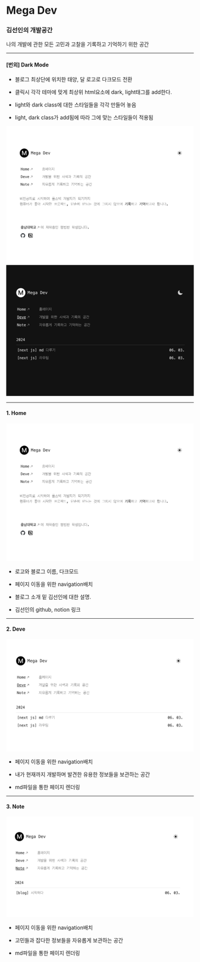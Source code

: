 # Mega Dev

### 김선인의 개발공간

나의 개발에 관한 모든 고민과 고찰을 기록하고 기억하기 위한 공간

<hr>

#### [번외] Dark Mode

- 블로그 최상단에 위치한 태양, 달 로고로 다크모드 전환

- 클릭시 각각 테마에 맞게 최상위 html요소에 dark, light태그를 add한다.

- light와 dark class에 대한 스타일들을 각각 만들어 놓음

- light, dark class가 add됨에 따라 그에 맞는 스타일들이 적용됨

![캡쳐](./public/img/readme/블로그_메인페이지.png)
![캡쳐](./public/img/readme/블로그_메인페이지_dark.png)

<hr>

#### 1. Home

![캡쳐](./public/img/readme/블로그_메인페이지.png)

- 로고와 블로그 이름, 다크모드

- 페이지 이동을 위한 navigation배치

- 블로그 소개 밑 김선인에 대한 설명.

- 김선인의 github, notion 링크

<hr>

#### 2. Deve

![캡쳐](./public/img/readme/블로그_개발페이지.png)

- 페이지 이동을 위한 navigation배치

- 내가 현재까지 개발하며 발견한 유용한 정보들을 보관하는 공간

- md파일을 통한 페이지 렌더링

<hr>

#### 3. Note

![캡쳐](./public/img/readme/블로그_노트페이지.png)

- 페이지 이동을 위한 navigation배치

- 고민들과 잡다한 정보들을 자유롭게 보관하는 공간

- md파일을 통한 페이지 렌더링
